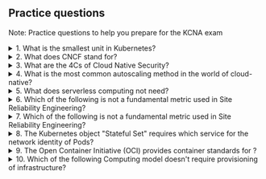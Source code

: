## Practice questions

Note: Practice questions to help you prepare for the KCNA exam

<details close>
<summary>1. What is the smallest unit in Kubernetes?</summary>
<br>

1. Docker
2. Deployment
3. Image
4. Pod

</details>

<details close>
<summary>2. What does CNCF stand for?</summary>
<br>

1. Cloud Native Container Foundation
2. Cloud Native Computing Federation
3. Cloud Native Computing Foundation
4. Cloud Native Cloud Federation

</details>

<details close>
<summary>3. What are the 4Cs of Cloud Native Security?</summary>
<br>

1. Cluster, Cloud, Containers, Compute
2. Compute, Cloud, Code, Containers
3. Code, Container, Cluster, Cloud
4. Code, Containers, Computer, Computing

</details>

<details close>
<summary>4. What is the most common autoscaling method in the world of cloud-native?</summary>
<br>

1. Horizontal Scaling
2. Upward Scaling
3. Vertical Scaling
4. Downward Scaling

</details>

<details close>
<summary>5. What does serverless computing not need?</summary>
<br>

1. Cloud
2. Servers
3. The provisioning and operating infrastructure 
4. Code

</details>

<details close>
<summary>6. Which of the following is not a fundamental metric used in Site Reliability Engineering? </summary>
<br>

1. Service Level Objective (SLO)
2. Service Level Indicator (SLI)
3. Service Level Requirement (SLR) 
4. Service Level Agreement (SLA)

</details>

<details close>
<summary>7. Which of the following is not a fundamental metric used in Site Reliability Engineering? </summary>
<br>

1. Service Level Objective (SLO)
2. Service Level Indicator (SLI)
3. Service Level Definition (SLD) 
4. Service Level Agreement (SLA)

</details>

<details close>
<summary>8. The Kubernetes object "Stateful Set" requires which service for the network identity of Pods? </summary>
<br>

1. ClusterIP
2. NodePort
3. LoadBalancer
4. Headless Service

</details>

<details close>
<summary>9. The Open Container Initiative (OCI) provides container standards for ? </summary>
<br>

1. Runtime, Image, Distribution
2. Image, Build, Distributions
3. Container, Image, Build
4. Container, image distribution

</details>

<details close>
<summary>10. Which of the following Computing model doesn't require provisioning of infrastructure? </summary>
<br>

1. EC2 Instances
2. Infrastructure as Service
3. Serverless
4. Bare Metal Model

</details>

